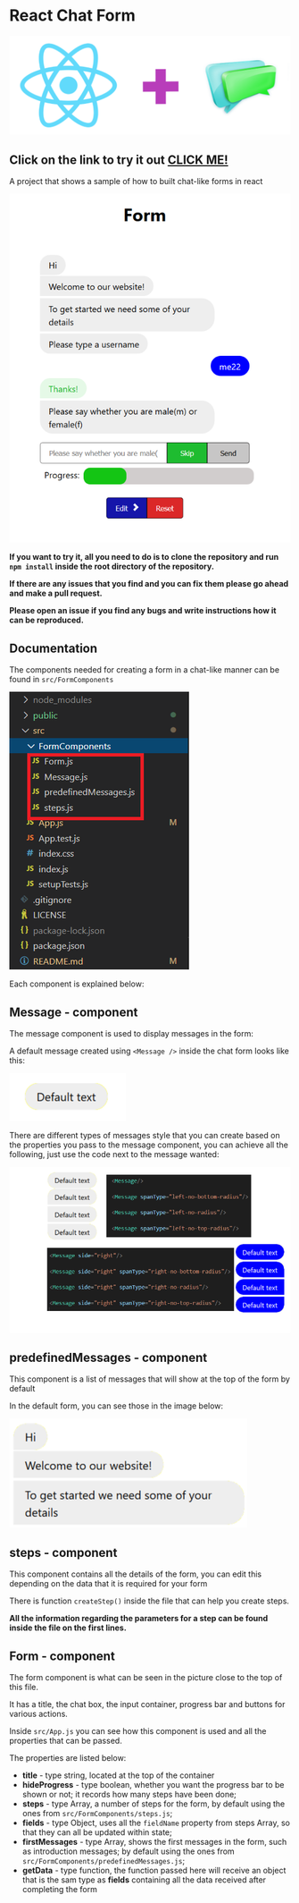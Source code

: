 # React Chat Form

![React Chat form](https://raw.githubusercontent.com/mdLn1/ReactChatForm/master/public/images/bck_react_chat.png "React Chat form background image")

## Click on the link to try it out [CLICK ME!](https://react-chat-form.herokuapp.com/)

A project that shows a sample of how to built chat-like forms in react

![Example form](https://raw.githubusercontent.com/mdLn1/ReactChatForm/master/public/images/form_example.PNG "React Chat form example")

**If you want to try it, all you need to do is to clone the repository and run `npm install` inside the root directory of the repository.**

__If there are any issues that you find and you can fix them please go ahead and make a pull request.__

**Please open an issue if you find any bugs and write instructions how it can be reproduced.**

## Documentation

The components needed for creating a form in a chat-like manner can be found in `src/FormComponents`

![Form Components](https://raw.githubusercontent.com/mdLn1/ReactChatForm/master/public/images/form_components.png "elements for a chat form")

Each component is explained below:

## Message - component

The message component is used to display messages in the form:

A default message created using `<Message />` inside the chat form looks like this:

![Default Message](https://raw.githubusercontent.com/mdLn1/ReactChatForm/master/public/images/default_message.png "default message img")

There are different types of messages style that you can create based on the properties you pass to the message component, you can achieve all the following, just use the code next to the message wanted:

![Message types](https://raw.githubusercontent.com/mdLn1/ReactChatForm/master/public/images/message_types.png "messages types img")

## predefinedMessages - component

This component is a list of messages that will show at the top of the form by default

In the default form, you can see those in the image below:

![Predefined messages](https://raw.githubusercontent.com/mdLn1/ReactChatForm/master/public/images/predefined_messages.png "predefined messages img")

## steps - component

This component contains all the details of the form, you can edit this depending on the data that it is required for your form

There is function `createStep()` inside the file that can help you create steps.

**All the information regarding the parameters for a step can be found inside the file on the first lines.**

## Form - component

The form component is what can be seen in the picture close to the top of this file.

It has a title, the chat box, the input container, progress bar and buttons for various actions.

Inside `src/App.js` you can see how this component is used and all the properties that can be passed.

The properties are listed below:

* **title** - type string, located at the top of the container
* **hideProgress** - type boolean, whether you want the progress bar to be shown or not; it records how many steps have been done;
* **steps** - type Array, a number of steps for the form, by default using the ones from `src/FormComponents/steps.js`;
* **fields** - type Object, uses all the `fieldName` property from steps Array, so that they can all be updated within state;
* **firstMessages** - type Array, shows the first messages in the form, such as introduction messages; by default using the ones from `src/FormComponents/predefinedMessages.js`;
* **getData** - type function, the function passed here will receive an object that is the sam type as **fields** containing all the data received after completing the form
